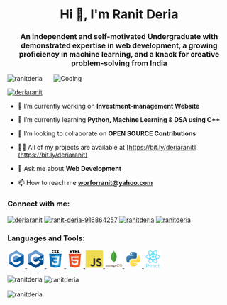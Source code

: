 <h1 align="center">Hi 👋, I'm Ranit Deria</h1>
<h3 align="center">An independent and self-motivated Undergraduate with demonstrated expertise in web development, a growing proficiency in machine learning, and a knack for creative problem-solving from India</h3>
<img align="right" alt="Coding" width="400" src="https://media.giphy.com/media/USV0ym3bVWQJJmNu3N/giphy.gif">

<p align="left"> <img src="https://komarev.com/ghpvc/?username=ranitderia&label=Profile%20views&color=0e75b6&style=flat" alt="ranitderia" /> </p>

<p align="left"> <a href="https://twitter.com/deriaranit" target="blank"><img src="https://img.shields.io/twitter/follow/deriaranit?logo=twitter&style=for-the-badge" alt="deriaranit" /></a> </p>

- 🔭 I’m currently working on **Investment-management Website**

- 🌱 I’m currently learning **Python, Machine Learning & DSA using C++**

- 👯 I’m looking to collaborate on **OPEN SOURCE Contributions**

- 👨‍💻 All of my projects are available at [https://bit.ly/deriaranit](https://bit.ly/deriaranit)

- 💬 Ask me about **Web Development**

- 📫 How to reach me **worforranit@yahoo.com**

<h3 align="left">Connect with me:</h3>
<p align="left">
<a href="https://twitter.com/deriaranit" target="blank"><img align="center" src="https://raw.githubusercontent.com/rahuldkjain/github-profile-readme-generator/master/src/images/icons/Social/twitter.svg" alt="deriaranit" height="30" width="40" /></a>
<a href="https://linkedin.com/in/ranit-deria-916864257" target="blank"><img align="center" src="https://raw.githubusercontent.com/rahuldkjain/github-profile-readme-generator/master/src/images/icons/Social/linked-in-alt.svg" alt="ranit-deria-916864257" height="30" width="40" /></a>
<a href="https://codesandbox.com/ranitderia" target="blank"><img align="center" src="https://raw.githubusercontent.com/rahuldkjain/github-profile-readme-generator/master/src/images/icons/Social/codesandbox.svg" alt="ranitderia" height="30" width="40" /></a>
<a href="https://www.hackerrank.com/ranitderia" target="blank"><img align="center" src="https://raw.githubusercontent.com/rahuldkjain/github-profile-readme-generator/master/src/images/icons/Social/hackerrank.svg" alt="ranitderia" height="30" width="40" /></a>
</p>

<h3 align="left">Languages and Tools:</h3>
<p align="left"> <a href="https://www.cprogramming.com/" target="_blank" rel="noreferrer"> <img src="https://raw.githubusercontent.com/devicons/devicon/master/icons/c/c-original.svg" alt="c" width="40" height="40"/> </a> <a href="https://www.w3schools.com/cpp/" target="_blank" rel="noreferrer"> <img src="https://raw.githubusercontent.com/devicons/devicon/master/icons/cplusplus/cplusplus-original.svg" alt="cplusplus" width="40" height="40"/> </a> <a href="https://www.w3schools.com/css/" target="_blank" rel="noreferrer"> <img src="https://raw.githubusercontent.com/devicons/devicon/master/icons/css3/css3-original-wordmark.svg" alt="css3" width="40" height="40"/> </a> <a href="https://www.w3.org/html/" target="_blank" rel="noreferrer"> <img src="https://raw.githubusercontent.com/devicons/devicon/master/icons/html5/html5-original-wordmark.svg" alt="html5" width="40" height="40"/> </a> <a href="https://developer.mozilla.org/en-US/docs/Web/JavaScript" target="_blank" rel="noreferrer"> <img src="https://raw.githubusercontent.com/devicons/devicon/master/icons/javascript/javascript-original.svg" alt="javascript" width="40" height="40"/> </a> <a href="https://www.mongodb.com/" target="_blank" rel="noreferrer"> <img src="https://raw.githubusercontent.com/devicons/devicon/master/icons/mongodb/mongodb-original-wordmark.svg" alt="mongodb" width="40" height="40"/> </a> <a href="https://www.python.org" target="_blank" rel="noreferrer"> <img src="https://raw.githubusercontent.com/devicons/devicon/master/icons/python/python-original.svg" alt="python" width="40" height="40"/> </a> <a href="https://reactjs.org/" target="_blank" rel="noreferrer"> <img src="https://raw.githubusercontent.com/devicons/devicon/master/icons/react/react-original-wordmark.svg" alt="react" width="40" height="40"/> </a> </p>

<p><img align="left" src="https://github-readme-stats.vercel.app/api/top-langs?username=ranitderia&show_icons=true&locale=en&layout=compact" alt="ranitderia" /></p>

<p>&nbsp;<img align="center" src="https://github-readme-stats.vercel.app/api?username=ranitderia&show_icons=true&locale=en" alt="ranitderia" /></p>

<p><img align="center" src="https://github-readme-streak-stats.herokuapp.com/?user=ranitderia&" alt="ranitderia" /></p>
